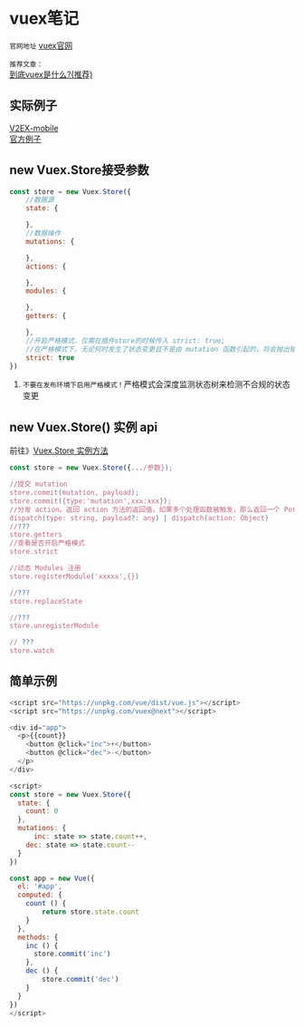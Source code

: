 # vuex笔记
`官网地址` [vuex官网](https://vuex.vuejs.org/zh-cn/)


`推荐文章：`<br>
[到底vuex是什么?(推荐)](https://segmentfault.com/a/1190000007516967?hmsr=toutiao.io&utm_medium=toutiao.io&utm_source=toutiao.io)

## 实际例子
[V2EX-mobile](https://github.com/Vincent1993/V2EX-mobile)<br>
[官方例子](https://github.com/vuejs/vue-hackernews-2.0)


## new Vuex.Store接受参数
```javascript
const store = new Vuex.Store({
	//数据源
	state: {

	},
	//数据操作
	mutations: {

	},
	actions: {

	},
	modules: {

	},
	getters: {

	},	
	//开启严格模式，仅需在插件store的时候传入 strict: true;
	//在严格模式下，无论何时发生了状态变更且不是由 mutation 函数引起的，将会抛出错误
	strict: true
})
```
1. `不要在发布环境下启用严格模式！`严格模式会深度监测状态树来检测不合规的状态变更<br>


## new Vuex.Store() 实例 api
前往》[Vuex.Store 实例方法](https://vuex.vuejs.org/zh-cn/api.html)
```javascript
const store = new Vuex.Store({.../参数});

//提交 mutation
store.commit(mutation, payload);
store.commit({type:'mutation',xxx:xxx});
//分发 action。返回 action 方法的返回值，如果多个处理函数被触发，那么返回一个 Pormise。
dispatch(type: string, payload?: any) | dispatch(action: Object)
//???
store.getters
//查看是否开启严格模式
store.strict

//动态 Modules 注册
store.registerModule('xxxxx',{})

//???
store.replaceState

//???
store.unregisterModule

// ???
store.watch
```


## 简单示例
```javascript
<script src="https://unpkg.com/vue/dist/vue.js"></script>
<script src="https://unpkg.com/vuex@next"></script>

<div id="app">
  <p>{{count}}
    <button @click="inc">+</button>
    <button @click="dec">-</button>
  </p>
</div>

<script>
const store = new Vuex.Store({
  state: {
    count: 0
  },
  mutations: {
      inc: state => state.count++,
    dec: state => state.count--
  }
})

const app = new Vue({
  el: '#app',
  computed: {
    count () {
        return store.state.count
    }
  },
  methods: {
    inc () {
      store.commit('inc')
    },
    dec () {
        store.commit('dec')
    }
  }
})
</script>
```
